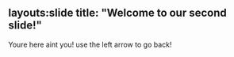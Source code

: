 layouts:slide
title: "Welcome to our second slide!"
--
Youre here aint you!
use the left arrow to go back!
